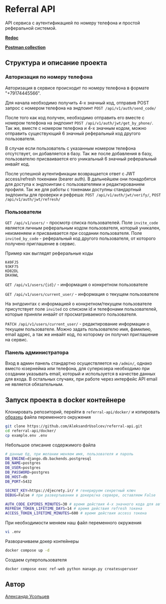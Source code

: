 # Referral API

API сервиса с аутентификацией по номеру телефона и простой реферальной системой.

[**Redoc**](https://referral-api.usolcev.com/api/v1/redoc/)

[**Postman collection**](api.postman_collection)

## Структура и описание проекта

### Авторизация по номеру телефона

Авторизация в сервисе происходит по номеру телефона в формате "+79174445566".

Для начала необходимо получить 4-х значный код, отправив POST запрос с номером телефона на эндпоинт `POST /api/v1/auth/send_code/`

После того как код получен, необходимо отправить его вместе с номером телефона на эндпоинт `POST /api/v1/auth/jwt/get_by_phone/`. Так же, вместе с номером телефона и 4-х значным кодом, можно отправить существующий 6 значный реферальный код другого пользователя.

В случае если пользователь с указанным номером телефона отсутствует, он добавляется в базу. Так же после добавления в базу, пользователю присваивается его уникальный 6 значный реферальный инвайт код.

После успешной аутентификации возвращается ответ с JWT access/refresh токенами (bearer auth). В дальнейшем они понадобятся для доступа к эндпоинтам с пользователями и редактированием профиля. Так же для работы с токенами доступны стандартный эндпоинты для проверки и рефреша: `POST /api/v1/auth/jwt/verify/`, `POST /api/v1/auth/jwt/refresh/`

### Пользователи

`GET /api/v1/users/` - просмотр списка пользователей. Поле `invite_code` является личным реферальным кодом пользователя, который уникален, неизменяем и присваивается при создании пользователя. Поле `invited_by_code` - реферальный код другого пользователя, от которого получено приглашение в сервис.

Пример как выглядят реферальные коды

```
K49FJ5
93KF75
KD82DL
DK49WL
```

`GET /api/v1/users/{id}/` - информация о конкретном пользователе

`GET /api/v1/users/current_user/` - информация о текущем пользователе

На энпдоинтах с информацией о конкретном/текущем пользователе присутствует поле `invited` со списком id и телефонами пользователей, которые приняли инвайт от просматриваемого пользователя.

`PATCH /api/v1/users/current_user/` - редактирование информации о текущем пользователе. Можно задать пользователю имя, фамилию, email адрес, а так же инвайт код, по которому он получил приглашение на сервис.

### Панель администратора

Вход в админ панель стандартно осуществляется на `/admin/`, однако вместо юзернейма или телефона, для суперюзера необходимо при создании указывать email, который и используется в качестве данных для входа. В остальных случаях, при работе через интерфейс API email не является обязательным.

## Запуск проекта в docker контейнере

Клонировать репозиторий, перейти в `referral-api/docker/` и копировать [образец](/docker/example.env) файла переменного окружения

```bash
git clone https://github.com/AleksandrUsolcev/referral-api.git
cd referral-api/docker/
cp example.env .env
```

Небольшое описание содержимого файла

```bash
# данные бд, при желании меняем имя, пользователя и пароль
DB_ENGINE=django.db.backends.postgresql
DB_NAME=postgres
DB_USER=postgres
DB_PASSWORD=postgres
DB_HOST=db
DB_PORT=5432

SECRET_KEY=https://djecrety.ir/ # генерируем секретный ключ
DEBUG=False # при развертывании в докере/на сервере, оставляем False

AUTH_CODE_EXPIRES_MINUTES=30 # время действия 4-х значного кода для авторизации
REFRESH_TOKEN_LIFETIME_DAYS=14 # время действия refresh токена
ACCESS_TOKEN_LIFETIME_MINUTES=600 # время действия access токена
```

При необходимости меняем наш файл переменного окружения

```bash
vi .env
```

Разворачиваем докер контейнеры

```bash
docker compose up -d
```

Создаем суперпользователя

```bash
docker compose exec ref-web python manage.py createsuperuser
```

## Автор

[Александр Усольцев](https://github.com/AleksandrUsolcev)
